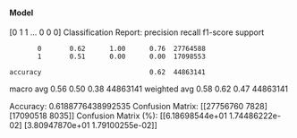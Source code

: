 #### Model
[0 1 1 ... 0 0 0]
Classification Report:
              precision    recall  f1-score   support

           0       0.62      1.00      0.76  27764588
           1       0.51      0.00      0.00  17098553

    accuracy                           0.62  44863141
   macro avg       0.56      0.50      0.38  44863141
weighted avg       0.58      0.62      0.47  44863141

Accuracy: 0.6188776438992535
Confusion Matrix:
[[27756760     7828]
 [17090518     8035]]
Confusion Matrix (%):
[[6.18698544e+01 1.74486222e-02]
 [3.80947870e+01 1.79100255e-02]]

